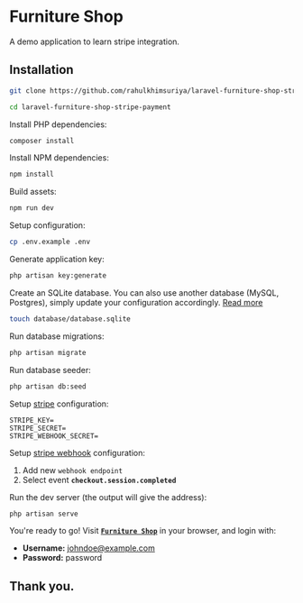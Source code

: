 # Furniture Shop

A demo application to learn stripe integration.

## Installation

```sh
git clone https://github.com/rahulkhimsuriya/laravel-furniture-shop-stripe-payment.git

cd laravel-furniture-shop-stripe-payment
```

Install PHP dependencies:

```sh
composer install
```

Install NPM dependencies:

```sh
npm install
```

Build assets:

```sh
npm run dev
```

Setup configuration:

```sh
cp .env.example .env
```

Generate application key:

```sh
php artisan key:generate
```

Create an SQLite database. You can also use another database (MySQL, Postgres), simply update your configuration accordingly. [Read more](https://laravel.com/docs/8.x/database)

```sh
touch database/database.sqlite
```

Run database migrations:

```sh
php artisan migrate
```

Run database seeder:

```sh
php artisan db:seed
```

Setup [stripe](https://dashboard.stripe.com) configuration:

```dotenv
STRIPE_KEY=
STRIPE_SECRET=
STRIPE_WEBHOOK_SECRET=
```

Setup [stripe webhook](https://stripe.com/docs/connect/webhooks) configuration:

1. Add new `webhook endpoint`
2. Select event **`checkout.session.completed`**

Run the dev server (the output will give the address):

```sh
php artisan serve
```

You're ready to go! Visit [**`Furniture Shop`**](http://localhost:8000) in your browser, and login with:

-   **Username:** johndoe@example.com
-   **Password:** password

## Thank you.
